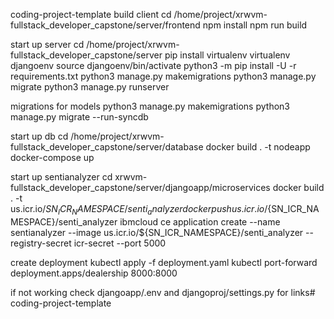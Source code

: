 coding-project-template
build client
cd /home/project/xrwvm-fullstack_developer_capstone/server/frontend npm install npm run build

start up server
cd /home/project/xrwvm-fullstack_developer_capstone/server pip install virtualenv virtualenv djangoenv source djangoenv/bin/activate python3 -m pip install -U -r requirements.txt python3 manage.py makemigrations python3 manage.py migrate python3 manage.py runserver

migrations for models
python3 manage.py makemigrations python3 manage.py migrate --run-syncdb

start up db
cd /home/project/xrwvm-fullstack_developer_capstone/server/database docker build . -t nodeapp docker-compose up

start up sentianalyzer
cd xrwvm-fullstack_developer_capstone/server/djangoapp/microservices docker build . -t us.icr.io/${SN_ICR_NAMESPACE}/senti_analyzer docker push us.icr.io/${SN_ICR_NAMESPACE}/senti_analyzer ibmcloud ce application create --name sentianalyzer --image us.icr.io/${SN_ICR_NAMESPACE}/senti_analyzer --registry-secret icr-secret --port 5000

create deployment
kubectl apply -f deployment.yaml kubectl port-forward deployment.apps/dealership 8000:8000

if not working
check djangoapp/.env and djangoproj/settings.py for links# coding-project-template
